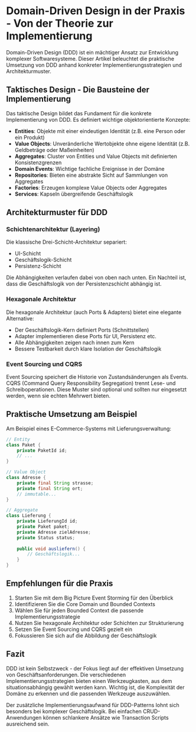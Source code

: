 # Domain-Driven Design in der Praxis - Von der Theorie zur Implementierung

Domain-Driven Design (DDD) ist ein mächtiger Ansatz zur Entwicklung komplexer Softwaresysteme. Dieser Artikel beleuchtet die praktische Umsetzung von DDD anhand konkreter Implementierungsstrategien und Architekturmuster.

## Taktisches Design - Die Bausteine der Implementierung

Das taktische Design bildet das Fundament für die konkrete Implementierung von DDD. Es definiert wichtige objektorientierte Konzepte:

- **Entities**: Objekte mit einer eindeutigen Identität (z.B. eine Person oder ein Produkt)
- **Value Objects**: Unveränderliche Wertobjekte ohne eigene Identität (z.B. Geldbeträge oder Maßeinheiten)
- **Aggregates**: Cluster von Entities und Value Objects mit definierten Konsistenzgrenzen
- **Domain Events**: Wichtige fachliche Ereignisse in der Domäne
- **Repositories**: Bieten eine abstrakte Sicht auf Sammlungen von Aggregates
- **Factories**: Erzeugen komplexe Value Objects oder Aggregates
- **Services**: Kapseln übergreifende Geschäftslogik

## Architekturmuster für DDD

### Schichtenarchitektur (Layering)

Die klassische Drei-Schicht-Architektur separiert:
- UI-Schicht
- Geschäftslogik-Schicht  
- Persistenz-Schicht

Die Abhängigkeiten verlaufen dabei von oben nach unten. Ein Nachteil ist, dass die Geschäftslogik von der Persistenzschicht abhängig ist.

### Hexagonale Architektur 

Die hexagonale Architektur (auch Ports & Adapters) bietet eine elegante Alternative:

- Der Geschäftslogik-Kern definiert Ports (Schnittstellen)
- Adapter implementieren diese Ports für UI, Persistenz etc.
- Alle Abhängigkeiten zeigen nach innen zum Kern
- Bessere Testbarkeit durch klare Isolation der Geschäftslogik

### Event Sourcing und CQRS

Event Sourcing speichert die Historie von Zustandsänderungen als Events. CQRS (Command Query Responsibility Segregation) trennt Lese- und Schreiboperationen. Diese Muster sind optional und sollten nur eingesetzt werden, wenn sie echten Mehrwert bieten.

## Praktische Umsetzung am Beispiel

Am Beispiel eines E-Commerce-Systems mit Lieferungsverwaltung:

```java
// Entity
class Paket {
    private PaketId id;
    // ...
}

// Value Object  
class Adresse {
    private final String strasse;
    private final String ort;
    // immutable...
}

// Aggregate
class Lieferung {
    private LieferungId id;
    private Paket paket;
    private Adresse zielAdresse;
    private Status status;
    
    public void ausliefern() {
        // Geschäftslogik...
    }
}
```

## Empfehlungen für die Praxis

1. Starten Sie mit dem Big Picture Event Storming für den Überblick
2. Identifizieren Sie die Core Domain und Bounded Contexts
3. Wählen Sie für jeden Bounded Context die passende Implementierungsstrategie
4. Nutzen Sie hexagonale Architektur oder Schichten zur Strukturierung
5. Setzen Sie Event Sourcing und CQRS gezielt ein
6. Fokussieren Sie sich auf die Abbildung der Geschäftslogik

## Fazit

DDD ist kein Selbstzweck - der Fokus liegt auf der effektiven Umsetzung von Geschäftsanforderungen. Die verschiedenen Implementierungsstrategien bieten einen Werkzeugkasten, aus dem situationsabhängig gewählt werden kann. Wichtig ist, die Komplexität der Domäne zu erkennen und die passenden Werkzeuge auszuwählen.

Der zusätzliche Implementierungsaufwand für DDD-Patterns lohnt sich besonders bei komplexer Geschäftslogik. Bei einfachen CRUD-Anwendungen können schlankere Ansätze wie Transaction Scripts ausreichend sein.
